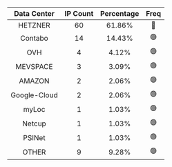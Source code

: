 | Data Center | IP Count | Percentage | Freq |
|:------------:|:--------:|:-----------:|:-----:|
| HETZNER | 60 | 61.86% | 🔴 |
| Contabo | 14 | 14.43% | 🟢 |
| OVH | 4 | 4.12% | 🟢 |
| MEVSPACE | 3 | 3.09% | 🟢 |
| AMAZON | 2 | 2.06% | 🟢 |
| Google-Cloud | 2 | 2.06% | 🟢 |
| myLoc | 1 | 1.03% | 🟢 |
| Netcup | 1 | 1.03% | 🟢 |
| PSINet | 1 | 1.03% | 🟢 |
| OTHER | 9 | 9.28% | 🟢 |